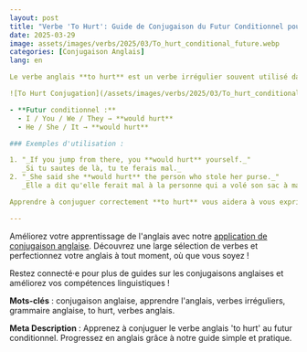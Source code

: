 ```yaml
---
layout: post 
title: "Verbe 'To Hurt': Guide de Conjugaison du Futur Conditionnel pour Débutants"
date: 2025-03-29
image: assets/images/verbs/2025/03/To_hurt_conditional_future.webp
categories: [Conjugaison Anglais]
lang: en

Le verbe anglais **to hurt** est un verbe irrégulier souvent utilisé dans le langage courant. Dans cet article, nous allons voir comment le conjuguer au futur conditionnel.

![To Hurt Conjugation](/assets/images/verbs/2025/03/To_hurt_conditional_future.webp)

- **Futur conditionnel :**  
  - I / You / We / They → **would hurt**  
  - He / She / It → **would hurt**

### Exemples d'utilisation :

1. "_If you jump from there, you **would hurt** yourself._"  
   _Si tu sautes de là, tu te ferais mal._
2. "_She said she **would hurt** the person who stole her purse._"  
   _Elle a dit qu'elle ferait mal à la personne qui a volé son sac à main._

Apprendre à conjuguer correctement **to hurt** vous aidera à vous exprimer plus facilement en anglais. Une pratique régulière et l'utilisation d'exemples concrets vous permettront de mémoriser ses différentes formes.

---
```


Améliorez votre apprentissage de l'anglais avec notre [application de conjugaison anglaise]({{site.appStore.en}}). Découvrez une large sélection de verbes et perfectionnez votre anglais à tout moment, où que vous soyez !

Restez connecté·e pour plus de guides sur les conjugaisons anglaises et améliorez vos compétences linguistiques !

**Mots-clés** : conjugaison anglaise, apprendre l'anglais, verbes irréguliers, grammaire anglaise, to hurt, verbes anglais.

**Meta Description** : Apprenez à conjuguer le verbe anglais 'to hurt' au futur conditionnel. Progressez en anglais grâce à notre guide simple et pratique.